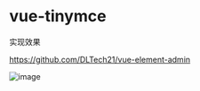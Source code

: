 # vue-tinymce

实现效果

https://github.com/DLTech21/vue-element-admin

![image](https://user-images.githubusercontent.com/2238211/128165095-d6f3a267-6fa3-45be-837d-a88f7e2224c7.png)
